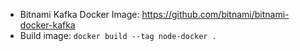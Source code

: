 - Bitnami Kafka Docker Image: https://github.com/bitnami/bitnami-docker-kafka
- Build image: `docker build --tag node-docker .`

